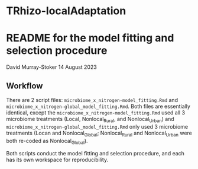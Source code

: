 # TRhizo-localAdaptation


README for the model fitting and selection procedure
================
David Murray-Stoker
14 August 2023



## Workflow

There are 2 script files: `microbiome_x_nitrogen-model_fitting.Rmd` and `microbiome_x_nitrogen-global_model_fitting.Rmd`.
Both files are essentially identical, except the `microbiome_x_nitrogen-model_fitting.Rmd` used all 3 microbiome treatments (Local, Nonlocal<sub>Rural</sub>, and Nonlocal<sub>Urban</sub>) and `microbiome_x_nitrogen-global_model_fitting.Rmd` only used 3 microbiome treatments (Locan and Nonlocal<sub>Global</sub>; Nonlocal<sub>Rural</sub> and Nonlocal<sub>Urban</sub> were both re-coded as Nonlocal<sub>Global</sub>).

Both scripts conduct the model fitting and selection procedure, and each has its own workspace for reproducibility.
